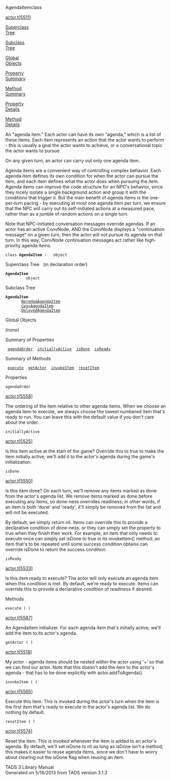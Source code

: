 <span class="title">AgendaItem</span><span class="type">class</span>

[actor.t](../file/actor.t.html)\[[5511](../source/actor.t.html#5511)\]

[Superclass  
Tree](#_SuperClassTree_)

[Subclass  
Tree](#_SubClassTree_)

[Global  
Objects](#_ObjectSummary_)

[Property  
Summary](#_PropSummary_)

[Method  
Summary](#_MethodSummary_)

[Property  
Details](#_Properties_)

[Method  
Details](#_Methods_)

<div class="fdesc">

An "agenda item." Each actor can have its own "agenda," which is a list
of these items. Each item represents an action that the actor wants to
perform - this is usually a goal the actor wants to achieve, or a
conversational topic the actor wants to pursue.

On any given turn, an actor can carry out only one agenda item.

Agenda items are a convenient way of controlling complex behavior. Each
agenda item defines its own condition for when the actor can pursue the
item, and each item defines what the actor does when pursuing the item.
Agenda items can improve the code structure for an NPC's behavior, since
they nicely isolate a single background action and group it with the
conditions that trigger it. But the main benefit of agenda items is the
one-per-turn pacing - by executing at most one agenda item per turn, we
ensure that the NPC will carry out its self-initiated actions at a
measured pace, rather than as a jumble of random actions on a single
turn.

Note that NPC-initiated conversation messages override agendas. If an
actor has an active ConvNode, AND the ConvNode displays a "continuation
message" on a given turn, then the actor will not pursue its agenda on
that turn. In this way, ConvNode continuation messages act rather like
high-priority agenda items.

`class `**`AgendaItem`**` :   object`

</div>

<span id="_SuperClassTree_"></span>

<div class="mjhd">

<span class="hdln">Superclass Tree</span>   (in declaration order)

</div>

**`AgendaItem`**  
`         object`  
<span id="_SubClassTree_"></span>

<div class="mjhd">

<span class="hdln">Subclass Tree</span>  

</div>

**`AgendaItem`**  
`         `[`BoredomAgendaItem`](../object/BoredomAgendaItem.html)  
`         `[`ConvAgendaItem`](../object/ConvAgendaItem.html)  
`         `[`DelayedAgendaItem`](../object/DelayedAgendaItem.html)  
<span id="_ObjectSummary_"></span>

<div class="mjhd">

<span class="hdln">Global Objects</span>  

</div>

*(none)* <span id="_PropSummary_"></span>

<div class="mjhd">

<span class="hdln">Summary of Properties</span>  

</div>

` `[`agendaOrder`](#agendaOrder)`  `[`initiallyActive`](#initiallyActive)`  `[`isDone`](#isDone)`  `[`isReady`](#isReady)`  `

<span id="_MethodSummary_"></span>

<div class="mjhd">

<span class="hdln">Summary of Methods</span>  

</div>

` `[`execute`](#execute)`  `[`getActor`](#getActor)`  `[`invokeItem`](#invokeItem)`  `[`resetItem`](#resetItem)`  `

<span id="_Properties_"></span>

<div class="mjhd">

<span class="hdln">Properties</span>  

</div>

<span id="agendaOrder"></span>

`agendaOrder`

[actor.t](../file/actor.t.html)\[[5558](../source/actor.t.html#5558)\]

<div class="desc">

The ordering of the item relative to other agenda items. When we choose
an agenda item to execute, we always choose the lowest numbered item
that's ready to run. You can leave this with the default value if you
don't care about the order.

</div>

<span id="initiallyActive"></span>

`initiallyActive`

[actor.t](../file/actor.t.html)\[[5525](../source/actor.t.html#5525)\]

<div class="desc">

Is this item active at the start of the game? Override this to true to
make the item initially active; we'll add it to the actor's agenda
during the game's initialization.

</div>

<span id="isDone"></span>

`isDone`

[actor.t](../file/actor.t.html)\[[5550](../source/actor.t.html#5550)\]

<div class="desc">

Is this item done? On each turn, we'll remove any items marked as done
from the actor's agenda list. We remove items marked as done before
executing any items, so done-ness overrides readiness; in other words,
if an item is both 'done' and 'ready', it'll simply be removed from the
list and will not be executed.

By default, we simply return nil. Items can override this to provide a
declarative condition of done-ness, or they can simply set the property
to true when they finish their work. For example, an item that only
needs to execute once can simply set isDone to true in its invokeItem()
method; an item that's to be repeated until some success condition
obtains can override isDone to return the success condition.

</div>

<span id="isReady"></span>

`isReady`

[actor.t](../file/actor.t.html)\[[5533](../source/actor.t.html#5533)\]

<div class="desc">

Is this item ready to execute? The actor will only execute an agenda
item when this condition is met. By default, we're ready to execute.
Items can override this to provide a declarative condition of readiness
if desired.

</div>

<span id="_Methods_"></span>

<div class="mjhd">

<span class="hdln">Methods</span>  

</div>

<span id="execute"></span>

`execute ( )`

[actor.t](../file/actor.t.html)\[[5587](../source/actor.t.html#5587)\]

<div class="desc">

An AgendaItem initializer. For each agenda item that's initially active,
we'll add the item to its actor's agenda.

</div>

<span id="getActor"></span>

`getActor ( )`

[actor.t](../file/actor.t.html)\[[5518](../source/actor.t.html#5518)\]

<div class="desc">

My actor - agenda items should be nested within the actor using '+' so
that we can find our actor. Note that this doesn't add the item to the
actor's agenda - that has to be done explicitly with
actor.addToAgenda().

</div>

<span id="invokeItem"></span>

`invokeItem ( )`

[actor.t](../file/actor.t.html)\[[5565](../source/actor.t.html#5565)\]

<div class="desc">

Execute this item. This is invoked during the actor's turn when the item
is the first item that's ready to execute in the actor's agenda list. We
do nothing by default.

</div>

<span id="resetItem"></span>

`resetItem ( )`

[actor.t](../file/actor.t.html)\[[5574](../source/actor.t.html#5574)\]

<div class="desc">

Reset the item. This is invoked whenever the item is added to an actor's
agenda. By default, we'll set isDone to nil as long as isDone isn't a
method; this makes it easier to reuse agenda items, since we don't have
to worry about clearing out the isDone flag when reusing an item.

</div>

<div class="ftr">

TADS 3 Library Manual  
Generated on 5/16/2013 from TADS version 3.1.3

</div>
